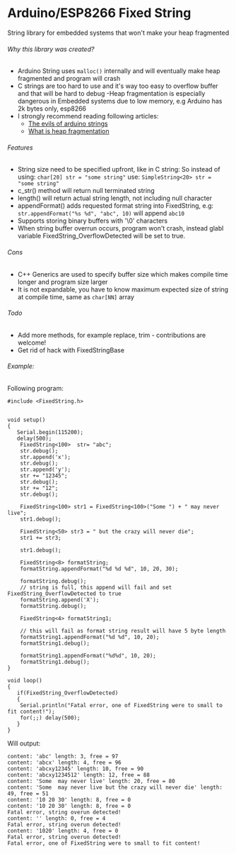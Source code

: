 # Arduino/ESP8266 Fixed String

String library for embedded systems that won't make your heap fragmented

###### Why this library was created?

 - Arduino String uses `malloc()` internally and will eventually make heap fragmented and program will crash
 - C strings are too hard to use and it's way too easy to overflow buffer and that will be hard to debug
 -Heap fragmentation is especially dangerous in Embedded systems due to low memory, e.g Arduino has 2k bytes only, esp8266
 - I strongly recommend reading following articles:
   - [The evils of arduino strings](https://hackingmajenkoblog.wordpress.com/2016/02/04/the-evils-of-arduino-strings/)
   - [What is heap fragmentation](http://blog.quasardb.net/what-is-heap-fragmentation/)
###### Features
  - String size need to be specified upfront, like in C string:
    So instead of using:
    `char[20] str = "some string"`
    use:
    `SimpleString<20> str = "some string"`
  - c_str() method will return null terminated string
  - length() will return actual string length, not including null character
  - appendFormat() adds requested format string into FixedString, e.g: `str.appendFormat("%s %d", "abc", 10)` will append `abc10`
  - Supports storing binary buffers with '\0' characters
  - When string buffer overrun occurs, program won't crash, instead glabl variable FixedString_OverflowDetected will be set to true.
###### Cons
  - C++ Generics are used to specify buffer size which makes compile time longer and program size larger
  - It is not expandable, you have to know maximum expected size of string at compile time, same as `char[NN]` array
###### Todo
  - Add more methods, for example replace, trim - contributions are welcome!
  - Get rid of hack with FixedStringBase

###### Example:
 
 Following program:
 
```
#include <FixedString.h>


void setup() 
{
   Serial.begin(115200);   
   delay(500);
    FixedString<100>  str= "abc";
    str.debug();
    str.append('x');
    str.debug();
    str.append('y');
    str += "12345";
    str.debug();
    str += "12";
    str.debug();

    FixedString<100> str1 = FixedString<100>("Some ") + " may never live";
    str1.debug();

    FixedString<50> str3 = " but the crazy will never die";
    str1 += str3;

    str1.debug();

    FixedString<8> formatString;
    formatString.appendFormat("%d %d %d", 10, 20, 30);
    
    formatString.debug();
    // string is full, this append will fail and set FixedString_OverflowDetected to true
    formatString.append('X'); 
    formatString.debug();

    FixedString<4> formatString1;

    // this will fail as format string result will have 5 byte length
    formatString1.appendFormat("%d %d", 10, 20);
    formatString1.debug();

    formatString1.appendFormat("%d%d", 10, 20);
    formatString1.debug();
}

void loop() 
{
   if(FixedString_OverflowDetected)
   {
    Serial.println("Fatal error, one of FixedString were to small to fit content!");
    for(;;) delay(500);
   }  
}
```
Will output:
```
content: 'abc' length: 3, free = 97
content: 'abcx' length: 4, free = 96
content: 'abcxy12345' length: 10, free = 90
content: 'abcxy1234512' length: 12, free = 88
content: 'Some  may never live' length: 20, free = 80
content: 'Some  may never live but the crazy will never die' length: 49, free = 51
content: '10 20 30' length: 8, free = 0
content: '10 20 30' length: 8, free = 0
Fatal error, string overun detected!
content: '' length: 0, free = 4
Fatal error, string overun detected!
content: '1020' length: 4, free = 0
Fatal error, string overun detected!
Fatal error, one of FixedString were to small to fit content!

```
